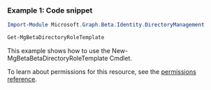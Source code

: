 ### Example 1: Code snippet

```powershellImport-Module Microsoft.Graph.Beta.Identity.DirectoryManagement

Get-MgBetaDirectoryRoleTemplate
```
This example shows how to use the New-MgBetaBetaDirectoryRoleTemplate Cmdlet.
To learn about permissions for this resource, see the [permissions reference](/graph/permissions-reference).

